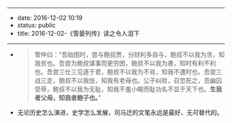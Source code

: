 - --
- date: 2016-12-02 10:19
- status: public
- title: 2016-12-02-《管晏列传》读之令人泪下
- --
- > 管仲曰：“吾始困时，尝与鲍叔贾，分财利多自与，鲍叔不以我为贪，知我贫也。吾尝为鲍叔谋事而更穷困，鲍叔不以我为愚，知时有利不利也。吾尝三仕三见逐于君，鲍叔不以我为不肖，知我不遭时也。吾尝三战三走，鲍叔不以我怯，知我有老母也。公子纠败，召忽死之，吾幽囚受辱，鲍叔不以我为无耻，知我不羞小睗而耻功名不显于天下也。**生我者父母，知我者鲍子也。**”
- 无论历史怎么演进，史学怎么发展，司马迁的文笔永远是最好、无可替代的。
